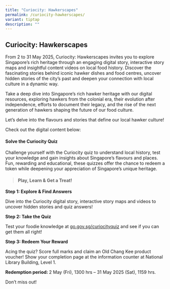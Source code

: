 ```yaml
---
title: "Curiocity: Hawkerscapes"
permalink: /curiocity-hawkerscapes/
variant: tiptap
description: ""
---
```

<h2>Curiocity: Hawkerscapes</h2>
<p>From 2 to 31 May 2025, Curiocity: Hawkerscapes invites you to explore
Singapore’s rich heritage through an engaging digital story, interactive
story maps and insightful content videos on local food history. Discover
the fascinating stories behind iconic hawker dishes and food centres, uncover
hidden stories of the city’s past and deepen your connection with local
culture in a dynamic way.</p>
<p>Take a deep dive into Singapore’s rich hawker heritage with our digital
resources, exploring hawkers from the colonial era, their evolution after
independence, efforts to document their legacy, and the rise of the next
generation of hawkers shaping the future of our food culture.</p>
<p>Let’s delve into the flavours and stories that define our local hawker
culture!</p>
<p></p>
<p>Check out the digital content below:</p>
<p></p>
<p></p>
<h4><strong>Solve the Curiocity Quiz</strong></h4>
<p>Challenge yourself with the Curiocity quiz to understand local history,
test your knowledge and gain insights about Singapore’s flavours and places.
Fun, rewarding and educational, these quizzes offer the chance to redeem
a token while deepening your appreciation of Singapore’s unique heritage.</p>
<p></p>
<blockquote>
<h4>Play, Learn &amp; Get a Treat!</h4>
</blockquote>
<p><strong>Step 1: Explore &amp; Find Answers</strong>
</p>
<p>Dive into the Curiocity digital story, interactive story maps and videos
to uncover hidden stories and quiz answers!</p>
<p><strong>Step 2: Take the Quiz</strong>
</p>
<p>Test your foodie knowledge at <a href="http://go.gov.sg/curiocityquiz" rel="noopener noreferrer nofollow" target="_blank">go.gov.sg/curiocityquiz</a> and see
if you can get them all right!</p>
<p><strong>Step 3: Redeem Your Reward</strong>
</p>
<p>Acing the quiz? Score full marks and claim an Old Chang Kee product voucher!
Show your completion page at the information counter at National Library
Building, Level 1.</p>
<p><strong>Redemption period: </strong>2 May (Fri), 1300 hrs – 31 May 2025
(Sat), 1159 hrs.</p>
<p></p>
<p>Don’t miss out!</p>
<p></p>